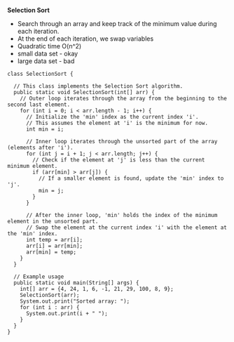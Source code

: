 **Selection Sort**
- Search through an array and keep track of the minimum value during each iteration.
- At the end of each iteration, we swap variables
- Quadratic time O(n^2)
- small data set - okay
- large data set - bad


```
class SelectionSort {

  // This class implements the Selection Sort algorithm.
  public static void SelectionSort(int[] arr) {
    // Outer loop iterates through the array from the beginning to the second last element.
    for (int i = 0; i < arr.length - 1; i++) {
      // Initialize the 'min' index as the current index 'i'.
      // This assumes the element at 'i' is the minimum for now.
      int min = i;

      // Inner loop iterates through the unsorted part of the array (elements after 'i').
      for (int j = i + 1; j < arr.length; j++) {
        // Check if the element at 'j' is less than the current minimum element.
        if (arr[min] > arr[j]) {
          // If a smaller element is found, update the 'min' index to 'j'.
          min = j;
        }
      }

      // After the inner loop, 'min' holds the index of the minimum element in the unsorted part.
      // Swap the element at the current index 'i' with the element at the 'min' index.
      int temp = arr[i];
      arr[i] = arr[min];
      arr[min] = temp;
    }
  }

  // Example usage
  public static void main(String[] args) {
    int[] arr = {4, 24, 1, 6, -1, 21, 29, 100, 8, 9};
    SelectionSort(arr);
    System.out.print("Sorted array: ");
    for (int i : arr) {
      System.out.print(i + " ");
    }
  }
}
```
